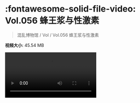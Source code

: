 # :fontawesome-solid-file-video: Vol.056 蜂王浆与性激素

> 混乱博物馆 / Vol / Vol.056 蜂王浆与性激素

**视频大小**: 45.54 MB

<div class="video"><video src="https://file.hsyhx.top/archive/混乱博物馆/Vol/Vol.056 蜂王浆与性激素.mp4" controls preload>🤔 您的浏览器不支持 video 标签</video></div>